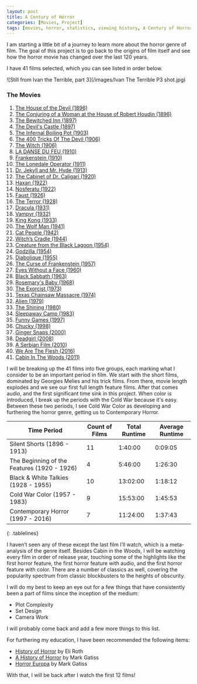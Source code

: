 ```yaml
---
layout: post
title: A Century of Horror
categories: [Movies, Project]
tags: [movies, horror, statistics, viewing history, A Century of Horror, history]
---
```


I am starting a little bit of a journey to learn more about the horror genre of film. The goal of this project is to go back to the origins of film itself and see how the horror movie has changed over the last 120 years. 

I have 41 films selected, which you can see listed in order below.

![Still from Ivan the Terrible, part 3](/images/Ivan The Terrible P3 shot.jpg)

### The Movies

1. [The House of the Devil (1896)](https://www.imdb.com/title/tt0000091)
2. [The Conjuring of a Woman at the House of Robert Houdin (1896)](https://www.imdb.com/title/tt0000075)
3. [The Bewitched Inn (1897)](https://www.imdb.com/title/tt0000138)
4. [The Devil's Castle (1897)](https://www.imdb.com/title/tt1213033)
5. [The Infernal Boiling Pot (1903)](https://www.imdb.com/title/tt0135180)
6. [The 400 Tricks Of The Devil (1906)](https://www.imdb.com/title/tt0000567)
7. [The Witch (1906)](https://www.imdb.com/title/tt0132179)
8. [LA DANSE DU FEU (1910)](https://www.imdb.com/title/tt1785433)
9. [Frankenstein (1910)](https://www.imdb.com/title/tt0001223)
10. [The Lonedale Operator (1911)](https://www.imdb.com/title/tt0001740)
11. [Dr. Jekyll and Mr. Hyde (1913)](https://www.imdb.com/title/tt0002813)
12. [The Cabinet of Dr. Caligari (1920)](https://www.imdb.com/title/tt0010323)
13. [Haxan (1922)](https://www.imdb.com/title/tt0013257)
14. [Nosferatu (1922)](https://www.imdb.com/title/tt0013442)
15. [Faust (1926)](https://www.imdb.com/title/tt0016847)
16. [The Terror (1928)](https://www.imdb.com/title/tt0019456)
17. [Dracula (1931)](https://www.imdb.com/title/tt0021814)
18. [Vampyr  (1932)](https://www.imdb.com/title/tt0023649)
19. [King Kong (1933)](https://www.imdb.com/title/tt0024216)
20. [The Wolf Man (1941)](https://www.imdb.com/title/tt0034398)
21. [Cat People  (1942)](https://www.imdb.com/title/tt0034587)
22. [Witch’s Cradle (1944)](https://www.imdb.com/title/tt0178109)
23. [Creature from the Black Lagoon  (1954)](https://www.imdb.com/title/tt0046876)
24. [Godzilla (1954)](https://www.imdb.com/title/tt0047034)
25. [Diabolique  (1955)](https://www.imdb.com/title/tt0046911)
26. [The Curse of Frankenstein (1957)](https://www.imdb.com/title/tt0050280)
27. [Eyes Without a Face  (1960)](https://www.imdb.com/title/tt0053459)
28. [Black Sabbath (1963)](https://www.imdb.com/title/tt0057603)
29. [Rosemary's Baby  (1968)](https://www.imdb.com/title/tt0063522)
30. [The Exorcist (1973)](https://www.imdb.com/title/tt0070047)
31. [Texas Chainsaw Massacre  (1974)](https://www.imdb.com/title/tt0072271)
32. [Alien (1979)](https://www.imdb.com/title/tt0078748)
33. [The Shining (1980)](https://www.imdb.com/title/tt0081505)
34. [Sleepaway Camp (1983)](https://www.imdb.com/title/tt0086320)
35. [Funny Games  (1997)](https://www.imdb.com/title/tt0119167)
36. [Chucky (1998)](https://www.imdb.com/title/tt0144120)
37. [Ginger Snaps (2000)](https://www.imdb.com/title/tt0210070)
38. [Deadgirl  (2008)](https://www.imdb.com/title/tt0896534)
39. [A Serbian Film (2010)](https://www.imdb.com/title/tt1273235)
40. [We Are The Flesh  (2016)](https://www.imdb.com/title/tt4682708)
41. [Cabin In The Woods (2011)](https://www.imdb.com/title/tt1259521)

I will be breaking up the 41 films into five groups, each marking what I consider to be an important period in film. We start with the short films, dominated by Georgies Melies and his trick films. From there, movie length explodes and we see our first full length feature films. After that comes audio, and the first significant time sink in this project. When color is introduced, I break up the periods with the Cold War because it's easy. Between these two periods, I see Cold War Color as developing and furthering the horror genre, getting us to Contemporary Horror.

| Time Period | Count of Films | Total Runtime | Average Runtime |
|-------|--------|---------|---------|
| Silent Shorts (1896 - 1913) | 11 | 1:40:00 | 0:09:05 |
| The Beginning of the Features (1920 - 1926) | 4 | 5:46:00 | 1:26:30 |
| Black & White Talkies (1928 - 1955) | 10 | 13:02:00 | 1:18:12 |
| Cold War Color (1957 - 1983) | 9 | 15:53:00 | 1:45:53 |
| Contemporary Horror (1997 - 2016) | 7 | 11:24:00 | 1:37:43 |
{: .tablelines}

I haven’t seen any of these except the last film I’ll watch, which is a meta-analysis of the genre itself. Besides Cabin in the Woods, I will be watching every film in order of release year, touching some of the highlights like the first horror feature, the first horror feature with audio, and the first horror feature with color. There are a number of classics as well, covering the popularity spectrum from classic blockbusters to the heights of obscurity. 

I will do my best to keep an eye out for a few things that have consistently been a part of films since the inception of the medium:

* Plot Complexity
* Set Design
* Camera Work

I will probably come back and add a few more things to this list.

For furthering my education, I have been recommended the following items:

* [History of Horror](https://www.shudder.com/series/watch/amc-visionaries-eli-roths-history-of-horror/4704999) by Eli Roth
* [A History of Horror](https://www.imdb.com/title/tt1738321/) by Mark Gatiss
* [Horror Europa](https://www.imdb.com/title/tt2497226/) by Mark Gatiss

With that, I will be back after I watch the first 12 films!

